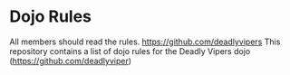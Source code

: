Dojo Rules
==========

All members should read the rules. https://github.com/deadlyvipers
This repository contains a list of dojo rules for the Deadly Vipers dojo
(https://github.com/deadlyviper)

